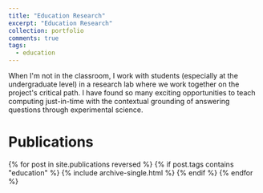 ```yaml
---
title: "Education Research"
excerpt: "Education Research"
collection: portfolio
comments: true
tags: 
  - education
---
```


When I'm not in the classroom, I work with students (especially at the undergraduate level) in a research lab where we work together on the project's critical path.  I have found so many exciting opportunities to teach computing just-in-time with the contextual grounding of answering questions through experimental science.

# Publications
{% for post in site.publications reversed %}
  {% if post.tags contains "education" %}
    {% include archive-single.html %}
  {% endif %}
{% endfor %}